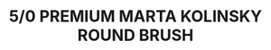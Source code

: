 ---
layout: product
title: "5/0 PREMIUM MARTA KOLINSKY ROUND BRUSH"
price: "1700" 
desc: "Četkica"
img_path: "/assets/img/A.MIG-8600.webp"
brand: "AMMO"
available: true
special_offer: false
new: true
soon: false
cat: "070000"
subcat: "070100"
subsubcat: "070102"
sifra: "A.MIG-8600"
popular: false
---